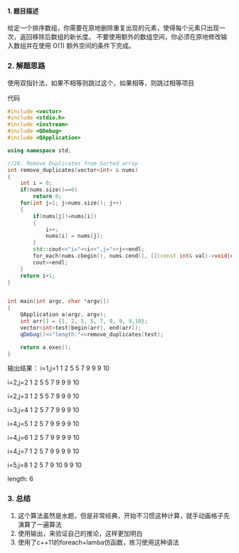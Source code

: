 #### 1. 题目描述

给定一个排序数组，你需要在原地删除重复出现的元素，使得每个元素只出现一次，返回移除后数组的新长度。
不要使用额外的数组空间，你必须在原地修改输入数组并在使用 O(1) 额外空间的条件下完成。

### 2. 解题思路

使用双指针法，如果不相等则跳过这个，如果相等，则跳过相等项目

代码

```c++
#include <vector>
#include <stdio.h>
#include <iostream>
#include <QDebug>
#include <QApplication>

using namespace std;

//26. Remove Duplicates from Sorted array
int remove_duplicates(vector<int> & nums)
{
    int i = 0;
    if(nums.size()==0)
        return 0;
    for(int j=1; j<nums.size(); j++)
    {
        if(nums[j]!=nums[i])
        {
            i++;
            nums[i] = nums[j];
        }
        std::cout<<"i="<<i<<",j="<<j<<endl;
        for_each(nums.cbegin(), nums.cend(), [](const int& val)->void{cout<<val<<" ";});
        cout<<endl;
    }
    return i+1;
}


int main(int argc, char *argv[])
{
    QApplication a(argc, argv);
    int arr[] = {1, 2, 5, 5, 7, 9, 9, 9,10};
    vector<int>test(begin(arr), end(arr));
    qDebug()<<"length:"<<remove_duplicates(test);

    return a.exec();
}

```

输出结果：
i=1,j=1
1 2 5 5 7 9 9 9 10 

i=2,j=2
1 2 5 5 7 9 9 9 10 

i=2,j=3
1 2 5 5 7 9 9 9 10 

i=3,j=4
1 2 5 7 7 9 9 9 10 

i=4,j=5
1 2 5 7 9 9 9 9 10 

i=4,j=6
1 2 5 7 9 9 9 9 10 

i=4,j=7
1 2 5 7 9 9 9 9 10 

i=5,j=8
1 2 5 7 9 10 9 9 10 

length: 6

### 3. 总结

1. 这个算法虽然是水题，但是非常经典，开始不习惯这种计算，就手动画格子先演算了一遍算法
2. 使用输出，来验证自己的推论，这样更加明白
3. 使用了c++11的foreach+lamba仿函数，练习使用这种语法